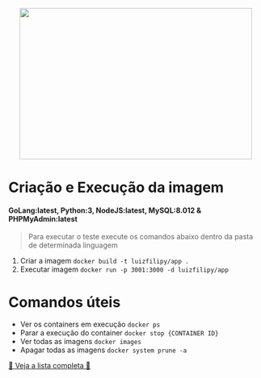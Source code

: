 <p align="center">
  <img width="460" height="300" src="https://www.mundodocker.com.br/wp-content/uploads/2015/06/docker_facebook_share.png">
</p>

# Criação e Execução da imagem
#### GoLang:latest, Python:3, NodeJS:latest, MySQL:8.012 & PHPMyAdmin:latest
> Para executar o teste execute os comandos abaixo dentro da pasta de determinada linguagem

1. Criar a imagem ```docker build -t luizfilipy/app .```
2. Executar imagem ```docker run -p 3001:3000 -d luizfilipy/app```

# Comandos úteis
* Ver os containers em execução ```docker ps```
* Parar a execução do container ```docker stop {CONTAINER ID}```
* Ver todas as imagens ```docker images```
* Apagar todas as imagens ```docker system prune -a```

[:whale: Veja a lista completa :whale:](https://docs.docker.com/engine/reference/commandline/docker/)